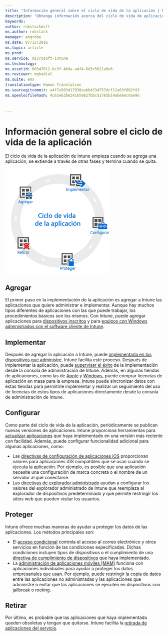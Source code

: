 ```yaml
---
title: "Información general sobre el ciclo de vida de la aplicación | Microsoft Intune"
description: "Obtenga información acerca del ciclo de vida de aplicaciones que administra Intune, desde su incorporación hasta la retirada final."
keywords: 
author: robstackmsft
ms.author: robstack
manager: angrobe
ms.date: 07/13/2016
ms.topic: article
ms.prod: 
ms.service: microsoft-intune
ms.technology: 
ms.assetid: 60347012-bc3f-4b9a-a4f4-6d3c5021a6e6
ms.reviewer: mghadial
ms.suite: ems
translationtype: Human Translation
ms.sourcegitcommit: a4f7a503417938eabb4334757dcf12a63f082fd3
ms.openlocfilehash: 4c62e63b624165982fbbcd1765b14abe6ec0ae96


---
```


# Información general sobre el ciclo de vida de la aplicación

El ciclo de vida de la aplicación de Intune empieza cuando se agrega una aplicación, se extiende a través de otras fases y termina cuando se quita.

![Ciclo de vida de la aplicación](./media/app-lifecycle.png "the Intune app lifecycle")

## Agregar

El primer paso en la implementación de la aplicación es agregar a Intune las aplicaciones que quiere administrar e implementar. Aunque hay muchos tipos diferentes de aplicaciones con las que puede trabajar, los procedimientos básicos son los mismos. Con Intune, puede agregar aplicaciones para [dispositivos inscritos](add-apps-for-mobile-devices-in-microsoft-intune.md) y para [equipos con Windows administrados con el software cliente de Intune](add-apps-for-windows-pcs-in-microsoft-intune.md).

## Implementar

Después de agregar la aplicación a Intune, puede [implementarla en los dispositivos que administre](deploy-apps.md). Intune facilita este proceso. Después de implementar la aplicación, puede [supervisar el éxito](monitor-apps-in-microsoft-intune.md) de la implementación desde la consola de administración de Intune. Además, en algunas tiendas de aplicaciones, como las de [Apple](manage-ios-apps-you-purchased-through-a-volume-purchase-program-with-microsoft-intune.md) y [Windows](manage-apps-you-purchased-from-the-windows-store-for-business-with-microsoft-intune.md), puede comprar licencias de aplicación en masa para la empresa. Intune puede sincronizar datos con estas tiendas para permitirle implementar y realizar un seguimiento del uso de licencias de estos tipos de aplicaciones directamente desde la consola de administración de Intune.

## Configurar

Como parte del ciclo de vida de la aplicación, periódicamente se publican nuevas versiones de aplicaciones. Intune proporciona herramientas para [actualizar aplicaciones](update-apps-using-microsoft-intune.md) que haya implementado en una versión más reciente con facilidad. Además, puede configurar funcionalidad adicional para algunas aplicaciones, como:
- Las [directivas de configuración de aplicaciones iOS](configure-ios-apps-with-mobile-app-configuration-policies-in-microsoft-intune.md) proporcionan valores para aplicaciones iOS compatibles que se usan cuando se ejecuta la aplicación. Por ejemplo, es posible que una aplicación necesite una configuración de marca concreta o el nombre de un servidor al que conectarse.
- Las [directivas de explorador administrado](manage-internet-access-using-managed-browser-policies.md) ayudan a configurar los valores del explorador administrado de Intune que reemplaza al explorador de dispositivos predeterminado y que permite restringir los sitios web que pueden visitar los usuarios.

## Proteger

Intune ofrece muchas maneras de ayudar a proteger los datos de las aplicaciones. Los métodos principales son:
- El [acceso condicional](restrict-access-to-email-and-o365-services-with-microsoft-intune.md) controla el acceso al correo electrónico y otros servicios en función de las condiciones especificadas. Dichas condiciones incluyen tipos de dispositivos o el cumplimiento de una [directiva de cumplimiento de dispositivos](introduction-to-device-compliance-policies-in-microsoft-intune.md) que haya implementado.
- La [administración de aplicaciones móviles (MAM)](protect-app-data-using-mobile-app-management-policies-with-microsoft-intune.md) funciona con aplicaciones individuales para ayudar a proteger los datos empresariales que usan. Por ejemplo, puede restringir la copia de datos entre las aplicaciones no administradas y las aplicaciones que administre o evitar que las aplicaciones se ejecuten en dispositivos con jailbreak o rooting.

## Retirar

Por último, es probable que las aplicaciones que haya implementado queden obsoletas y tengan que quitarse. Intune facilita la [retirada de aplicaciones del servicio](retire-apps-using-microsoft-intune.md).



<!--HONumber=Oct16_HO4-->


